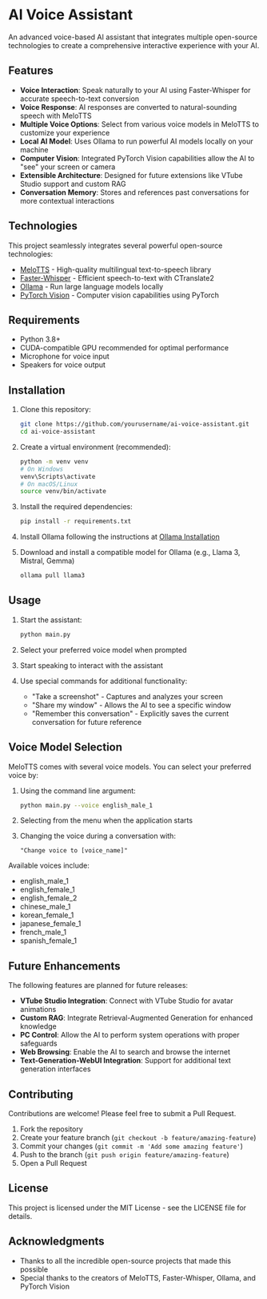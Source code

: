 # AI Voice Assistant

An advanced voice-based AI assistant that integrates multiple open-source technologies to create a comprehensive interactive experience with your AI.

## Features

- **Voice Interaction**: Speak naturally to your AI using Faster-Whisper for accurate speech-to-text conversion
- **Voice Response**: AI responses are converted to natural-sounding speech with MeloTTS
- **Multiple Voice Options**: Select from various voice models in MeloTTS to customize your experience
- **Local AI Model**: Uses Ollama to run powerful AI models locally on your machine
- **Computer Vision**: Integrated PyTorch Vision capabilities allow the AI to "see" your screen or camera
- **Extensible Architecture**: Designed for future extensions like VTube Studio support and custom RAG
- **Conversation Memory**: Stores and references past conversations for more contextual interactions

## Technologies

This project seamlessly integrates several powerful open-source technologies:

- [MeloTTS](https://github.com/myshell-ai/MeloTTS) - High-quality multilingual text-to-speech library
- [Faster-Whisper](https://github.com/SYSTRAN/faster-whisper) - Efficient speech-to-text with CTranslate2
- [Ollama](https://github.com/ollama/ollama) - Run large language models locally
- [PyTorch Vision](https://github.com/pytorch/vision) - Computer vision capabilities using PyTorch

## Requirements

- Python 3.8+
- CUDA-compatible GPU recommended for optimal performance
- Microphone for voice input
- Speakers for voice output

## Installation

1. Clone this repository:
   ```bash
   git clone https://github.com/yourusername/ai-voice-assistant.git
   cd ai-voice-assistant
   ```

2. Create a virtual environment (recommended):
   ```bash
   python -m venv venv
   # On Windows
   venv\Scripts\activate
   # On macOS/Linux
   source venv/bin/activate
   ```

3. Install the required dependencies:
   ```bash
   pip install -r requirements.txt
   ```

4. Install Ollama following the instructions at [Ollama Installation](https://github.com/ollama/ollama#installation)

5. Download and install a compatible model for Ollama (e.g., Llama 3, Mistral, Gemma)
   ```bash
   ollama pull llama3
   ```

## Usage

1. Start the assistant:
   ```bash
   python main.py
   ```

2. Select your preferred voice model when prompted

3. Start speaking to interact with the assistant

4. Use special commands for additional functionality:
   - "Take a screenshot" - Captures and analyzes your screen
   - "Share my window" - Allows the AI to see a specific window
   - "Remember this conversation" - Explicitly saves the current conversation for future reference

## Voice Model Selection

MeloTTS comes with several voice models. You can select your preferred voice by:

1. Using the command line argument:
   ```bash
   python main.py --voice english_male_1
   ```

2. Selecting from the menu when the application starts

3. Changing the voice during a conversation with:
   ```
   "Change voice to [voice_name]"
   ```

Available voices include:
- english_male_1
- english_female_1
- english_female_2
- chinese_male_1
- korean_female_1
- japanese_female_1
- french_male_1
- spanish_female_1

## Future Enhancements

The following features are planned for future releases:

- **VTube Studio Integration**: Connect with VTube Studio for avatar animations
- **Custom RAG**: Integrate Retrieval-Augmented Generation for enhanced knowledge
- **PC Control**: Allow the AI to perform system operations with proper safeguards
- **Web Browsing**: Enable the AI to search and browse the internet
- **Text-Generation-WebUI Integration**: Support for additional text generation interfaces

## Contributing

Contributions are welcome! Please feel free to submit a Pull Request.

1. Fork the repository
2. Create your feature branch (`git checkout -b feature/amazing-feature`)
3. Commit your changes (`git commit -m 'Add some amazing feature'`)
4. Push to the branch (`git push origin feature/amazing-feature`)
5. Open a Pull Request

## License

This project is licensed under the MIT License - see the LICENSE file for details.

## Acknowledgments

- Thanks to all the incredible open-source projects that made this possible
- Special thanks to the creators of MeloTTS, Faster-Whisper, Ollama, and PyTorch Vision

